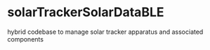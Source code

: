 # solarTrackerSolarDataBLE
hybrid codebase to manage solar tracker apparatus and associated components
